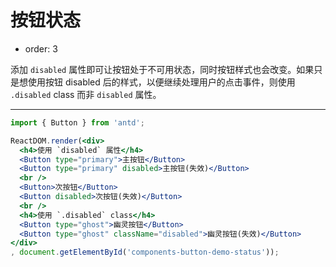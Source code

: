 # 按钮状态

- order: 3

添加 `disabled` 属性即可让按钮处于不可用状态，同时按钮样式也会改变。如果只是想使用按钮 disabled 后的样式，以便继续处理用户的点击事件，则使用 `.disabled` class 而非 `disabled` 属性。

---

````jsx
import { Button } from 'antd';

ReactDOM.render(<div>
  <h4>使用 `disabled` 属性</h4>
  <Button type="primary">主按钮</Button>
  <Button type="primary" disabled>主按钮(失效)</Button>
  <br />
  <Button>次按钮</Button>
  <Button disabled>次按钮(失效)</Button>
  <br />
  <h4>使用 `.disabled` class</h4>
  <Button type="ghost">幽灵按钮</Button>
  <Button type="ghost" className="disabled">幽灵按钮(失效)</Button>
</div>
, document.getElementById('components-button-demo-status'));
````

<style>
#components-button-demo-status .ant-btn {
  margin-right: 8px;
  margin-bottom: 12px;
}
</style>
